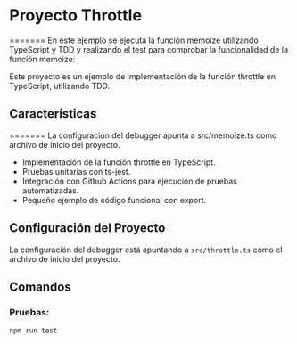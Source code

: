 # Proyecto Throttle
=======
En este ejemplo se ejecuta la función memoize utilizando TypeScript y TDD
y realizando el test para comprobar la funcionalidad de la función memoize:

Este proyecto es un ejemplo de implementación de la función throttle en TypeScript, utilizando TDD.

## Características
=======
La configuración del debugger apunta a src/memoize.ts como archivo de inicio del proyecto.

- Implementación de la función throttle en TypeScript.
- Pruebas unitarias con ts-jest.
- Integración con Github Actions para ejecución de pruebas automatizadas.
- Pequeño ejemplo de código funcional con export.

## Configuración del Proyecto

La configuración del debugger está apuntando a `src/throttle.ts` como el archivo de inicio del proyecto.

## Comandos

### Pruebas:

```sh
npm run test
```


